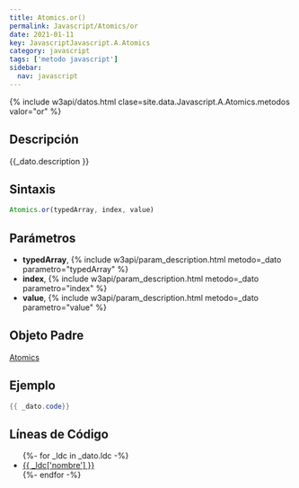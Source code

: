 ```yaml
---
title: Atomics.or()
permalink: Javascript/Atomics/or
date: 2021-01-11
key: JavascriptJavascript.A.Atomics
category: javascript
tags: ['metodo javascript']
sidebar: 
  nav: javascript
---
```


{% include w3api/datos.html clase=site.data.Javascript.A.Atomics.metodos valor="or" %}

## Descripción
{{_dato.description }}

## Sintaxis
~~~javascript
Atomics.or(typedArray, index, value)
~~~

## Parámetros
* **typedArray**,  {% include w3api/param_description.html metodo=_dato parametro="typedArray" %}
* **index**,  {% include w3api/param_description.html metodo=_dato parametro="index" %}
* **value**,  {% include w3api/param_description.html metodo=_dato parametro="value" %}

## Objeto Padre
[Atomics](/javascript/Atomics/)

## Ejemplo
~~~java
{{ _dato.code}}
~~~

## Líneas de Código
<ul>
{%- for _ldc in _dato.ldc -%}
   <li>
       <a href="{{_ldc['url'] }}">{{ _ldc['nombre'] }}</a>
   </li>
{%- endfor -%}
</ul>
